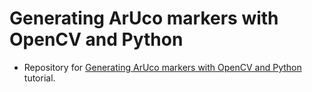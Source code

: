 # Generating ArUco markers with OpenCV and Python
- Repository for [Generating ArUco markers with OpenCV and Python](https://www.pyimagesearch.com/2020/12/14/generating-aruco-markers-with-opencv-and-python/) tutorial.
